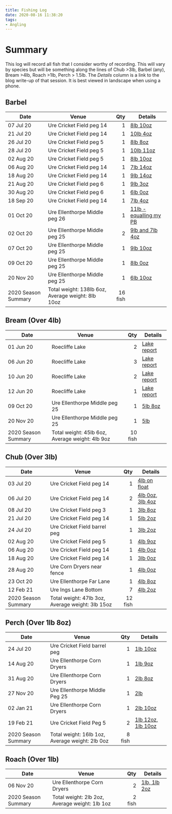 ```yaml
---
title: Fishing Log
date: 2020-08-16 11:38:20
tags:
- Angling
---
```

# Summary
This log will record all fish that I consider worthy of recording. This will vary by species but will be something along the lines of Chub >3lb, Barbel (any), Bream >4lb, Roach >1lb, Perch > 1.5lb. The *Details* column is a link to the blog write-up of that session. It is best viewed in landscape when using a phone.

## Barbel

|Date|Venue|Qty|Details|
|---------|------| ---: |----------|
|07 Jul 20|Ure Cricket Field peg 14|1|<a href="/2020/07/20200702-Ure-Cricket-Field-first-Chub/">8lb 10oz</a>|
|21 Jul 20|Ure Cricket Field peg 14|1|<a href="/2020/07/20200721-Ure-Cricket-Field-Big-Barbel-And-Chub/">10lb 4oz</a>|
|26 Jul 20|Ure Cricket Field peg 5|1|<a href="/2020/07/20200726-Ure-Cricket-Field-Sole-Barbel/">8lb 8oz</a>|
|28 Jul 20|Ure Cricket Field peg 5|1|<a href="/2020/07/20200728-Ure-Cricket-Field-Sole-Barbel/">10lb 11oz</a>|
|02 Aug 20|Ure Cricket Field peg 5|1|<a href="/2020/08/20200802-CricketField-BarbelChubRoachPike/">8lb 10oz</a>|
|06 Aug 20|Ure Cricket Field peg 14|1|<a href="/2020/08/20200806-CricketField/">7lb 14oz</a>|
|18 Aug 20|Ure Cricket Field peg 14|1|<a href="/2020/08/20200818-CricketField/">9lb 14oz</a>|
|21 Aug 20|Ure Cricket Field peg 6|1|<a href="/2020/08/20200821-CricketField/">9lb 3oz</a>|
|30 Aug 20|Ure Cricket Field peg 6|1|<a href="/2020/08/20200830-CricketField/">6lb 0oz</a>|
|18 Sep 20|Ure Cricket Field peg 14|1|<a href="/2020/09/20200918-MultiTripSummary/">7lb 4oz</a>|
|01 Oct 20|Ure Ellenthorpe Middle peg 26|1|<a href="/2020/10/20201001-Ellenthorpe/">11lb - equalling my PB</a>|
|02 Oct 20|Ure Ellenthorpe Middle peg 25|2|<a href="/2020/10/20201002-Ellenthorpe/">9lb and 7lb 4oz</a>|
|07 Oct 20|Ure Ellenthorpe Middle peg 25|1|<a href="/2020/10/20201007-Ellenthorpe/">9lb 10oz</a>|
|09 Oct 20|Ure Ellenthorpe Middle peg 25|1|<a href="/2020/10/20201009-Ellenthorpe/">8lb 0oz</a>|
|20 Nov 20|Ure Ellenthorpe Middle peg 25|1|<a href="/2020/11/20201120-Ellenthorpe-Middle/">6lb 10oz</a>|
|2020 Season Summary|Total weight: 138lb 6oz, Average weight: 8lb 10oz|16 fish||

## Bream (Over 4lb)

|Date|Venue|Qty|Details|
|---------|------| ---: |----------|
|01 Jun 20|Roecliffe Lake|2|<a href="/2020/06/20200601-Welcome-relief-from-Covid-19/">Lake report</a>|
|06 Jun 20|Roecliffe Lake|3|<a href="/2020/06/20200601-Welcome-relief-from-Covid-19/">Lake report</a>|
|10 Jun 20|Roecliffe Lake|2|<a href="/2020/06/20200601-Welcome-relief-from-Covid-19/">Lake report</a>|
|12 Jun 20|Roecliffe Lake|1|<a href="/2020/06/20200601-Welcome-relief-from-Covid-19/">Lake report</a>|
|09 Oct 20|Ure Ellenthorpe Middle peg 25|1|<a href="/2020/10/20201009-Ellenthorpe/">5lb 8oz</a>|
|20 Nov 20|Ure Ellenthorpe Middle peg 25|1|<a href="/2020/11/20201120-Ellenthorpe-Middle/">5lb</a>|
|2020 Season Summary|Total weight: 45lb 6oz, Average weight: 4lb 9oz|10 fish||

## Chub (Over 3lb)

|Date|Venue|Qty|Details|
|---------|------| ---: |----------|
|03 Jul 20|Ure Cricket Field peg 14|1|<a href="/2020/07/20200703-Ure-Cricket-Field-bigger-Chub/">4lb on float</a>|
|06 Jul 20|Ure Cricket Field peg 14|2|<a href="/2020/07/20200706-Ure-Cricket-Field-evening-session/">4lb 0oz, 3lb 4oz</a>|
|08 Jul 20|Ure Cricket Field peg 3|1|<a href="/2020/07/20200708-Ure-Cricket-Field-wet-evening-session/">3lb 8oz</a>|
|21 Jul 20|Ure Cricket Field peg 14|1|<a href="/2020/07/20200721-Ure-Cricket-Field-Big-Barbel-And-Chub/">5lb 2oz</a>|
|24 Jul 20|Ure Cricket Field barrel peg|1|<a href="/2020/07/20200724-Ure-Cricket-Field-Daytime-Pike-Perch-And-Chub/">3lb 2oz</a>|
|02 Aug 20|Ure Cricket Field peg 5|1|<a href="/2020/08/20200802-CricketField-BarbelChubRoachPike/">4lb 9oz</a>|
|06 Aug 20|Ure Cricket Field peg 14|1|<a href="/2020/08/20200806-CricketField/">4lb 0oz</a>|
|18 Aug 20|Ure Cricket Field peg 14|1|<a href="/2020/08/20200818-CricketField/">3lb 0oz</a>|
|28 Aug 20|Ure Corn Dryers near fence|1|<a href="/2020/08/20200824-28-RoundUp/">4lb 0oz</a>|
|23 Oct 20|Ure Ellenthorpe Far Lane|1|<a href="/2020/10/20201023-Ellenthorpe-FarLane/">4lb 8oz</a>|
|12 Feb 21|Ure Ings Lane Bottom|7|<a href="/2021/02/20200212-IngsLaneBottom/">4lb 2oz</a>|
|2020 Season Summary|Total weight: 47lb 3oz, Average weight: 3lb 15oz|12 fish||

## Perch (Over 1lb 8oz)

|Date|Venue|Qty|Details|
|---------|------| ---: |----------|
|24 Jul 20|Ure Cricket Field barrel peg|1|<a href="/2020/07/20200724-Ure-Cricket-Field-Daytime-Pike-Perch-And-Chub/">1lb 10oz</a>|
|14 Aug 20|Ure Ellenthorpe Corn Dryers|1|<a href="/2020/08/20200814-Ure-CornDryers/">1lb 9oz</a>|
|31 Aug 20|Ure Ellenthorpe Corn Dryers|1|<a href="/2020/08/20200831-CornDryers/">2lb 8oz</a>|
|27 Nov 20|Ure Ellenthorpe Middle Peg 25|1|<a href="/2020/11/20201127-Ellenthorpe-Middle/">2lb</a>|
|02 Jan 21|Ure Ellenthorpe Corn Dryers|1|<a href="/2021/01/20210102-Ellenthorpe-CornDryers/">2lb 10oz</a>|
|19 Feb 21|Ure Cricket Field Peg 5|2|<a href="/2021/02/20210219-CricketField/">1lb 12oz, 1lb 10oz</a>|
|2020 Season Summary|Total weight: 16lb 1oz, Average weight: 2lb 0oz|8 fish||

## Roach (Over 1lb)

|Date|Venue|Qty|Details|
|---------|------| ---: |----------|
|06 Nov 20|Ure Ellenthorpe Corn Dryers|2|<a href="/2020/11/20201106-Ellenthorpe-CornDryers/">1lb, 1lb 2oz</a>|
|2020 Season Summary|Total weight: 2lb 2oz, Average weight: 1lb 1oz|2 fish||

